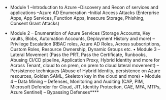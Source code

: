 
- Module 1
  –Introduction to Azure
  –Discovery and Recon of services and applications
  –Azure AD Enumeration
  –Initial Access Attacks (Enterprise Apps, App Services, Function Apps, Insecure Storage, Phishing, Consent Grant Attacks)

- Module 2
–
Enumeration of Azure Services (Storage Accounts, Key vaults, Blobs, Automation Accounts, Deployment History and more)
–
Privilege Escalation (RBAC roles, Azure AD Roles, Across subscriptions, Custom Roles, Resource Ownership, Dynamic Groups etc.
•
Module 3
–
Lateral Movement (Pass
the PRT, Pass the Certificate, Runbooks, Abusing CI/CD pipeline, Application Proxy, Hybrid Identity and
more for Across Tenant, cloud to on prem, on prem to cloud lateral movement)
–
Persistence techniques (Abuse of Hybrid Identity, persistence on Azure resources, Golden SAML, Skeleton key in the cloud
and
more)
•
Module 4
–
Data Mining
–
Defenses, Monitoring and Auditing (CAP, PIM, Microsoft Defender for Cloud, JIT, Identity Protection, CAE, MFA, MTPs, Azure
Sentinel)
–
Bypassing Defenses****
